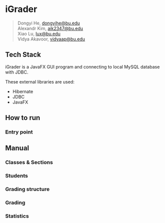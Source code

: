 # iGrader
> Dongyi He, dongyihe@bu.edu  
> Alexandr Kim, aik2347@bu.edu  
> Xiao Lu, lux@bu.edu  
> Vidya Akavoor, vidyaap@bu.edu

## Tech Stack
iGrader is a JavaFX GUI program and connecting to local MySQL database with JDBC.

These external libraries are used:
- Hibernate
- JDBC
- JavaFX

## How to run
### Entry point

## Manual
### Classes & Sections

### Students

### Grading structure

### Grading

### Statistics
